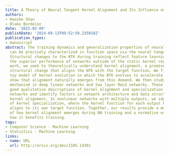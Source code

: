 ```yaml
---
title: A Theory of Neural Tangent Kernel Alignment and Its Influence on Training
authors:
- Haozhe Shan
- Blake Bordelon
date: '2022-02-09'
publishDate: '2024-09-13T09:52:59.235018Z'
publication_types:
- manuscript
abstract: The training dynamics and generalization properties of neural networks (NN)
  can be precisely characterized in function space via the neural tangent kernel (NTK).
  Structural changes to the NTK during training reflect feature learning and underlie
  the superior performance of networks outside of the static kernel regime. In this
  work, we seek to theoretically understand kernel alignment, a prominent and ubiquitous
  structural change that aligns the NTK with the target function. We first study a
  toy model of kernel evolution in which the NTK evolves to accelerate training and
  show that alignment naturally emerges from this demand. We then study alignment
  mechanism in deep linear networks and two layer ReLU networks. These theories provide
  good qualitative descriptions of kernel alignment and specialization in practical
  networks and identify factors in network architecture and data structure that drive
  kernel alignment. In nonlinear networks with multiple outputs, we identify the phenomenon
  of kernel specialization, where the kernel function for each output head preferentially
  aligns to its own target function. Together, our results provide a mechanistic explanation
  of how kernel alignment emerges during NN training and a normative explanation of
  how it benefits training.
tags:
- Computer Science - Machine Learning
- Statistics - Machine Learning
links:
- name: URL
  url: http://arxiv.org/abs/2105.14301
---
```

